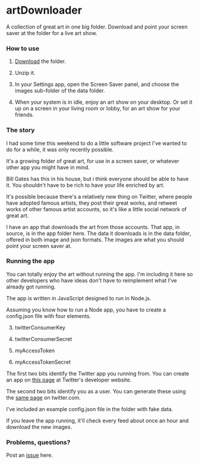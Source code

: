 # artDownloader

A collection of great art in one big folder. Download and point your screen saver at the folder for a live art show.

### How to use

1. <a href="https://github.com/scripting/artDownloader/archive/refs/heads/main.zip">Download</a> the folder.

2. Unzip it.

3. In your Settings app, open the Screen Saver panel, and choose the images sub-folder of the data folder. 

4. When your system is in idle, enjoy an art show on your desktop. Or set it up on a screen in your living room or lobby, for an art show for your friends.

### The story

I had some time this weekend to do a little software project I've wanted to do for a while, it was only recently possible. 

It's a growing folder of great art, for use in a screen saver, or whatever other app you might have in mind. 

Bill Gates has this in his house, but i think everyone should be able to have it. You shouldn't have to be rich to have your life enriched by art. 

It's possible because there's a relatively new thing on Twitter, where people have adopted famous artists, they post their great works, and retweet works of other famous artist accounts, so it's like a little social network of great art.

I have an app that downloads the art from those accounts. That app, in source, is in the app folder here. The data it downloads is in the data folder, offered in both image and json formats. The images are what you should point your screen saver at. 

### Running the app

You can totally enjoy the art without running the app. I'm including it here so other developers who have ideas don't have to reimplement what I've already got running.

The app is written in JavaScript designed to run in Node.js.

Assuming you know how to run a Node app, you have to create a config.json file with four elements. 

3. twitterConsumerKey

4. twitterConsumerSecret

1. myAccessToken

2. myAccessTokenSecret

The first two bits identify the Twitter app you running from. You can create an app on <a href="https://developer.twitter.com/en/portal/projects-and-apps">this page</a> at Twitter's developer website.

The second two bits identify you as a user. You can generate these using the <a href="https://developer.twitter.com/en/portal/projects-and-apps">same page</a> on twitter.com.

I've included an example config.json file in the folder with fake data. 

If you leave the app running, it'll check every feed about once an hour and download the new images. 

### Problems, questions?

Post an <a href="https://github.com/scripting/artDownloader/issues">issue</a> here. 

